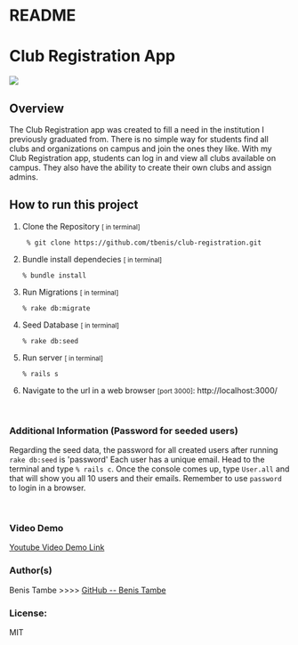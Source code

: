 # README
<!-- 
This README would normally document whatever steps are necessary to get the
application up and running.

Things you may want to cover:

* Ruby version

* System dependencies

* Configuration

* Database creation

* Database initialization

* How to run the test suite

* Services (job queues, cache servers, search engines, etc.)

* Deployment instructions

* ...
-->
# Club Registration App
![](https://phase2-images.s3.amazonaws.com/clubs-orgs.jpeg)


## Overview

The Club Registration app was created to fill a need in the institution I previously graduated from. There is no simple way for students find all clubs and organizations on campus and join the ones they like. With my Club Registration app, students can log in and view all clubs available on campus. They also have the ability to create their own clubs and assign admins.

## How to run this project
1. Clone the Repository <small> [ in terminal]</small>
    ``` 
     % git clone https://github.com/tbenis/club-registration.git
    ```
2. Bundle install dependecies <small> [ in terminal]</small>
    ``` 
    % bundle install
   ```
3. Run Migrations <small> [ in terminal]</small>
    ``` 
    % rake db:migrate
   ```
   <!--
    you should see something like this:
        ![](https://phase2-images.s3.amazonaws.com/Screen+Shot+2021-04-30+at+7.20.03+AM.png)
    
    If you do not see a message that looks like the one above in the terminal, that means migrations did not work. Delete the 'development.sqlite' file in the 'db' folder and try ```rake db:migrate``` again.
    ![](https://phase2-images.s3.amazonaws.com/Screen+Shot+2021-04-30+at+7.18.44+AM.png) -->

4. Seed Database <small> [ in terminal]</small>
    ``` 
    % rake db:seed
   ```
5. Run server <small> [ in terminal]</small>
    ``` 
   % rails s
   ```
6. Navigate to the url in a web browser <small> [port 3000]</small>:
    http://localhost:3000/

<br>

### Additional Information (Password for seeded users)
Regarding the seed data, the password for all created users after running ```rake db:seed```  is 'password'
Each user has a unique email. Head to the terminal and type ```% rails c```. Once the console comes up, type ```User.all```  and that will show you all 10 users and their emails. Remember to use ```password``` to login in a browser.


<br>

### Video Demo
<a href="https://www.youtube.com/watch?v=vRlKIAR2ks0" target="_blank">Youtube Video Demo Link</a> 

### Author(s)
 Benis Tambe >>>> [GitHub -- Benis Tambe](https://github.com/tbenis)
### License:
MIT